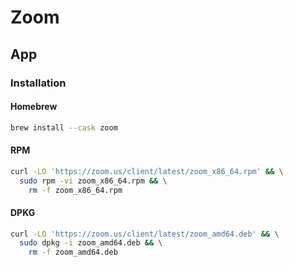 # Zoom

## App

### Installation

#### Homebrew

```sh
brew install --cask zoom
```

#### RPM

```sh
curl -LO 'https://zoom.us/client/latest/zoom_x86_64.rpm' && \
  sudo rpm -vi zoom_x86_64.rpm && \
    rm -f zoom_x86_64.rpm
```

#### DPKG

```sh
curl -LO 'https://zoom.us/client/latest/zoom_amd64.deb' && \
  sudo dpkg -i zoom_amd64.deb && \
    rm -f zoom_amd64.deb
```
